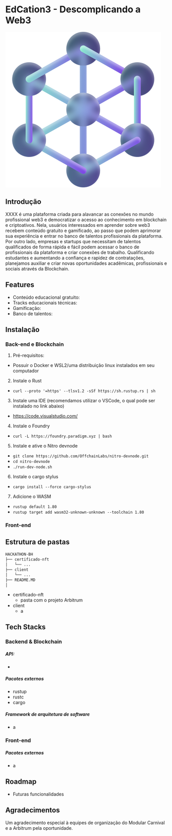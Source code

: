 # EdCation3 - Descomplicando a Web3

![logo](./logo.png)

## Introdução
XXXX é uma plataforma criada para alavancar as conexões no mundo profissional web3 e democratizar o acesso ao conhecimento em blockchain e criptoativos. Nela, usuários interessados em aprender sobre web3 recebem conteúdo gratuito e gamificado, ao passo que podem aprimorar sua experiência e entrar no banco de talentos profissionais da plataforma. Por outro lado, empresas e startups que necessitam de talentos qualificados de forma rápida e fácil podem acessar o banco de profissionais da plataforma e criar conexões de trabalho. Qualificando estudantes e aumentando a confiança e rapidez de contratações, planejamos auxiliar e criar novas oportunidades acadêmicas, profissionais e sociais através da Blockchain.

## Features
- Conteúdo educacional gratuito:
- Tracks educacionais técnicas:
- Gamificação:
- Banco de talentos:

## Instalação 
### Back-end e Blockchain
1. Pré-requisitos:
- Possuir o Docker e WSL2/uma distribuição linux instalados em seu computador

2. Instale o Rust
- ```curl --proto '=https' --tlsv1.2 -sSf https://sh.rustup.rs | sh```

3. Instale uma IDE (recomendamos utilizar o VSCode, o qual pode ser instalado no link abaixo)
- https://code.visualstudio.com/

4. Instale o Foundry
- ```curl -L https://foundry.paradigm.xyz | bash```

5. Instale e ative o Nitro devnode
- ```git clone https://github.com/OffchainLabs/nitro-devnode.git```
- ```cd nitro-devnode```
- ```./run-dev-node.sh```

6. Instale o cargo stylus
- ```cargo install --force cargo-stylus```

7. Adicione o WASM
- ```rustup default 1.80```
- ```rustup target add wasm32-unknown-unknown --toolchain 1.80```

### Front-end

## Estrutura de pastas

```
HACKATHON-BH
├── certificado-nft
│   └── ...
├── client
│   └── ...
├── README.MD
│   
```

- certificado-nft
    - pasta com o projeto Arbitrum
- client
    - a

## Tech Stacks

### Backend & Blockchain
##### API:
- 

##### Pacotes externos
- rustup
- rustc
- cargo

##### Framework de arquitetura de software
- a

### Front-end

##### Pacotes externos
- a

## Roadmap
- Futuras funcionalidades

## Agradecimentos
Um agradecimento especial à equipes de organização do Modular Carnival e a Arbitrum pela oportunidade. 
